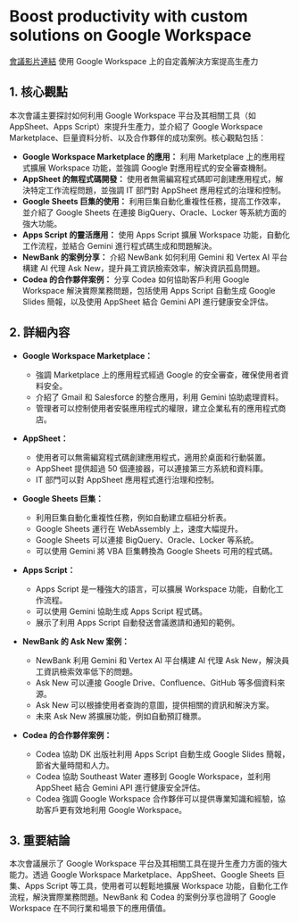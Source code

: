 # Boost productivity with custom solutions on Google Workspace
[會議影片連結](https://www.youtube.com/watch?v=nDxWRjwLnhc)
使用 Google Workspace 上的自定義解決方案提高生產力

## 1. 核心觀點

本次會議主要探討如何利用 Google Workspace 平台及其相關工具（如 AppSheet、Apps Script）來提升生產力，並介紹了 Google Workspace Marketplace、巨量資料分析、以及合作夥伴的成功案例。核心觀點包括：

*   **Google Workspace Marketplace 的應用：** 利用 Marketplace 上的應用程式擴展 Workspace 功能，並強調 Google 對應用程式的安全審查機制。
*   **AppSheet 的無程式碼開發：** 使用者無需編寫程式碼即可創建應用程式，解決特定工作流程問題，並強調 IT 部門對 AppSheet 應用程式的治理和控制。
*   **Google Sheets 巨集的使用：** 利用巨集自動化重複性任務，提高工作效率，並介紹了 Google Sheets 在連接 BigQuery、Oracle、Locker 等系統方面的強大功能。
*   **Apps Script 的靈活應用：** 使用 Apps Script 擴展 Workspace 功能，自動化工作流程，並結合 Gemini 進行程式碼生成和問題解決。
*   **NewBank 的案例分享：** 介紹 NewBank 如何利用 Gemini 和 Vertex AI 平台構建 AI 代理 Ask New，提升員工資訊檢索效率，解決資訊孤島問題。
*   **Codea 的合作夥伴案例：** 分享 Codea 如何協助客戶利用 Google Workspace 解決實際業務問題，包括使用 Apps Script 自動生成 Google Slides 簡報，以及使用 AppSheet 結合 Gemini API 進行健康安全評估。

## 2. 詳細內容

*   **Google Workspace Marketplace：**
    *   強調 Marketplace 上的應用程式經過 Google 的安全審查，確保使用者資料安全。
    *   介紹了 Gmail 和 Salesforce 的整合應用，利用 Gemini 協助處理資料。
    *   管理者可以控制使用者安裝應用程式的權限，建立企業私有的應用程式商店。

*   **AppSheet：**
    *   使用者可以無需編寫程式碼創建應用程式，適用於桌面和行動裝置。
    *   AppSheet 提供超過 50 個連接器，可以連接第三方系統和資料庫。
    *   IT 部門可以對 AppSheet 應用程式進行治理和控制。

*   **Google Sheets 巨集：**
    *   利用巨集自動化重複性任務，例如自動建立樞紐分析表。
    *   Google Sheets 運行在 WebAssembly 上，速度大幅提升。
    *   Google Sheets 可以連接 BigQuery、Oracle、Locker 等系統。
    *   可以使用 Gemini 將 VBA 巨集轉換為 Google Sheets 可用的程式碼。

*   **Apps Script：**
    *   Apps Script 是一種強大的語言，可以擴展 Workspace 功能，自動化工作流程。
    *   可以使用 Gemini 協助生成 Apps Script 程式碼。
    *   展示了利用 Apps Script 自動發送會議邀請和通知的範例。

*   **NewBank 的 Ask New 案例：**
    *   NewBank 利用 Gemini 和 Vertex AI 平台構建 AI 代理 Ask New，解決員工資訊檢索效率低下的問題。
    *   Ask New 可以連接 Google Drive、Confluence、GitHub 等多個資料來源。
    *   Ask New 可以根據使用者查詢的意圖，提供相關的資訊和解決方案。
    *   未來 Ask New 將擴展功能，例如自動預訂機票。

*   **Codea 的合作夥伴案例：**
    *   Codea 協助 DK 出版社利用 Apps Script 自動生成 Google Slides 簡報，節省大量時間和人力。
    *   Codea 協助 Southeast Water 遷移到 Google Workspace，並利用 AppSheet 結合 Gemini API 進行健康安全評估。
    *   Codea 強調 Google Workspace 合作夥伴可以提供專業知識和經驗，協助客戶更有效地利用 Google Workspace。

## 3. 重要結論

本次會議展示了 Google Workspace 平台及其相關工具在提升生產力方面的強大能力。透過 Google Workspace Marketplace、AppSheet、Google Sheets 巨集、Apps Script 等工具，使用者可以輕鬆地擴展 Workspace 功能，自動化工作流程，解決實際業務問題。NewBank 和 Codea 的案例分享也證明了 Google Workspace 在不同行業和場景下的應用價值。
